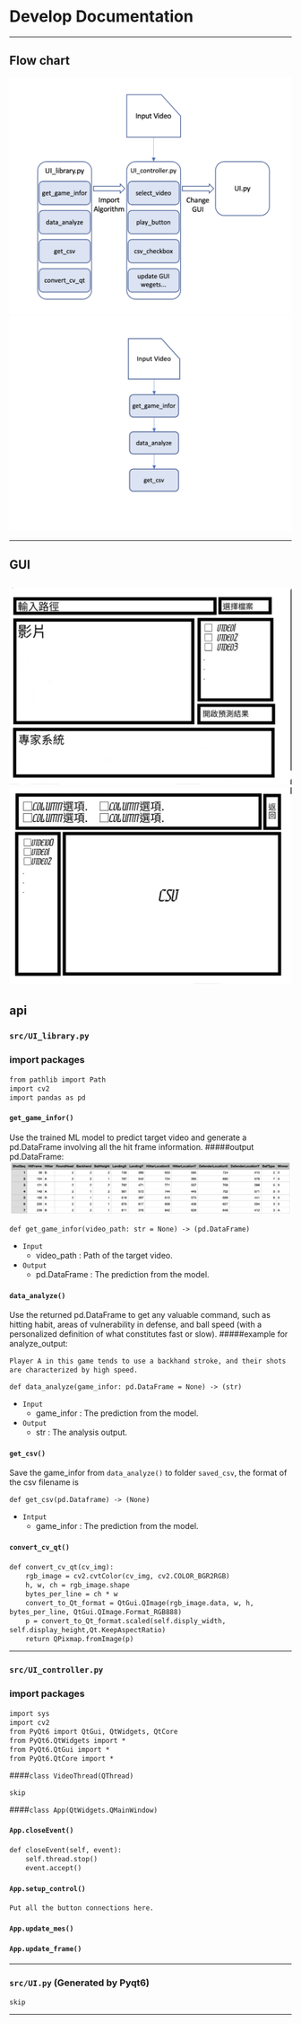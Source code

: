 # Develop Documentation
---
## Flow chart
![123](flow_chart1.png)
![123](flow_chart2.png)

---
## GUI
![123](GUI1.jpg)
![123](GUI2.jpg)
---
## api
### `src/UI_library.py`
### import packages
```
from pathlib import Path
import cv2
import pandas as pd
```
#### `get_game_infor()`
Use the trained ML model to predict target video and generate a pd.DataFrame involving all the hit frame information. 
#####output pd.DataFrame:
![123](DataFrame_img.png)
```
def get_game_infor(video_path: str = None) -> (pd.DataFrame)
```
- `Input`
  - video_path : Path of the target video. 
- `Output`
  - pd.DataFrame : The prediction from the model. 

#### `data_analyze()`
Use the returned pd.DataFrame to get any valuable command, such as hitting habit, areas of vulnerability in defense, and ball speed (with a personalized definition of what constitutes fast or slow). 
#####example for analyze_output:
```
Player A in this game tends to use a backhand stroke, and their shots are characterized by high speed.
```
```
def data_analyze(game_infor: pd.DataFrame = None) -> (str)
```
- `Input`
  - game_infor : The prediction from the model. 
- `Output`
  - str : The analysis output.
#### `get_csv()`
Save the game_infor from `data_analyze()` to folder `saved_csv`, the format of the csv filename is 
```
def get_csv(pd.Dataframe) -> (None)
```
- `Intput`
  - game_infor : The prediction from the model.

#### `convert_cv_qt()`
```   
def convert_cv_qt(cv_img):
    rgb_image = cv2.cvtColor(cv_img, cv2.COLOR_BGR2RGB)
    h, w, ch = rgb_image.shape
    bytes_per_line = ch * w
    convert_to_Qt_format = QtGui.QImage(rgb_image.data, w, h, bytes_per_line, QtGui.QImage.Format_RGB888)
    p = convert_to_Qt_format.scaled(self.disply_width, self.display_height,Qt.KeepAspectRatio)
    return QPixmap.fromImage(p)
```
---
### `src/UI_controller.py`
### import packages
```
import sys
import cv2
from PyQt6 import QtGui, QtWidgets, QtCore
from PyQt6.QtWidgets import *
from PyQt6.QtGui import *
from PyQt6.QtCore import *
```
####`class VideoThread(QThread)`
```
skip
```
####`class App(QtWidgets.QMainWindow)`

#### `App.closeEvent()`
```
def closeEvent(self, event):
    self.thread.stop()
    event.accept()
```
#### `App.setup_control()`
```
Put all the button connections here.
```

#### `App.update_mes()`
#### `App.update_frame()`
---
### `src/UI.py` (Generated by Pyqt6)
```
skip
```
---
